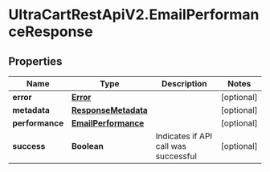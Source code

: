 # UltraCartRestApiV2.EmailPerformanceResponse

## Properties
Name | Type | Description | Notes
------------ | ------------- | ------------- | -------------
**error** | [**Error**](Error.md) |  | [optional] 
**metadata** | [**ResponseMetadata**](ResponseMetadata.md) |  | [optional] 
**performance** | [**EmailPerformance**](EmailPerformance.md) |  | [optional] 
**success** | **Boolean** | Indicates if API call was successful | [optional] 


